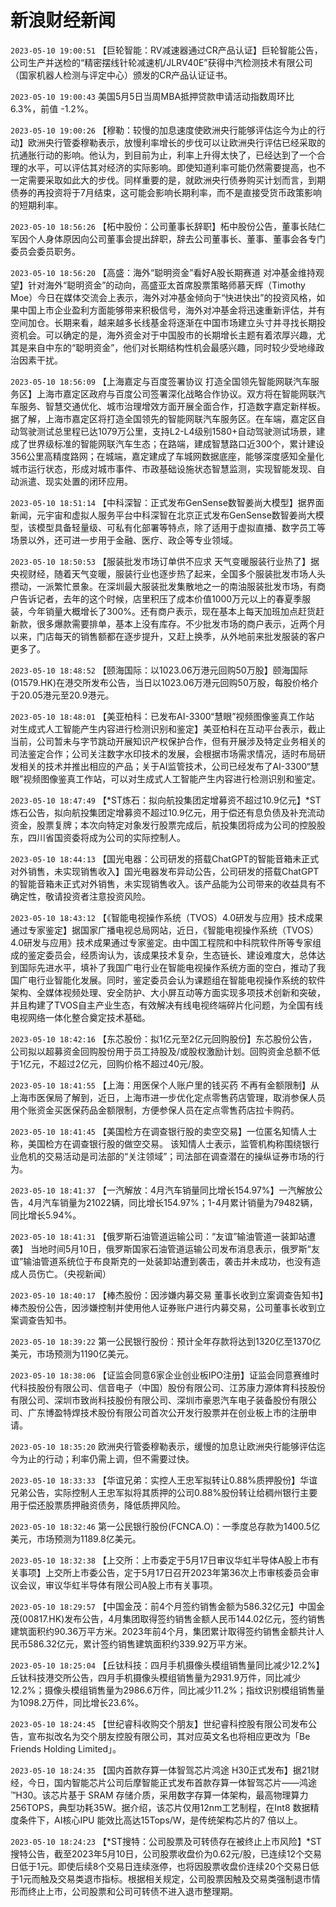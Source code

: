 # 新浪财经新闻
`2023-05-10 19:00:51` 【巨轮智能：RV减速器通过CR产品认证】巨轮智能公告，公司生产并送检的“精密摆线针轮减速机/JLRV40E”获得中汽检测技术有限公司（国家机器人检测与评定中心）颁发的CR产品认证证书。

`2023-05-10 19:00:43` 美国5月5日当周MBA抵押贷款申请活动指数周环比 6.3%，前值 -1.2%。

`2023-05-10 19:00:26` 【穆勒：较慢的加息速度使欧洲央行能够评估迄今为止的行动】欧洲央行管委穆勒表示，放慢利率增长的步伐可以让欧洲央行评估已经采取的抗通胀行动的影响。他认为，到目前为止，利率上升得太快了，已经达到了一个合理的水平，可以评估其对经济的实际影响。即使知道利率可能仍然需要提高，也不一定需要采取如此大的步伐。同样重要的是，就欧洲央行债券购买计划而言，到期债券的再投资将于7月结束，这可能会影响长期利率，而不是直接受货币政策影响的短期利率。

`2023-05-10 18:56:26` 【柘中股份：公司董事长辞职】柘中股份公告，董事长陆仁军因个人身体原因向公司董事会提出辞职，辞去公司董事长、董事、董事会各专门委员会委员职务。

`2023-05-10 18:56:20` 【高盛：海外“聪明资金”看好A股长期赛道 对冲基金维持观望】针对海外“聪明资金”的动向，高盛亚太首席股票策略师慕天辉（Timothy Moe）今日在媒体交流会上表示，海外对冲基金倾向于“快进快出”的投资风格，如果中国上市企业盈利方面能够带来积极信号，海外对冲基金将迅速重新评估，并有空间加仓。长期来看，越来越多长线基金将逐渐在中国市场建立头寸并寻找长期投资机会。可以确定的是，海外资金对于中国股市的长期增长主题有着浓厚兴趣，尤其是来自中东的“聪明资金”，他们对长期结构性机会最感兴趣，同时较少受地缘政治因素干扰。

`2023-05-10 18:56:09` 【上海嘉定与百度签署协议 打造全国领先智能网联汽车服务区】上海市嘉定区政府与百度公司签署深化战略合作协议。双方将在智能网联汽车服务、智慧交通优化、城市治理增效方面开展全面合作，打造数字嘉定新样板。据了解，上海市嘉定区将打造全国领先的智能网联汽车服务区。在车端，嘉定区自动驾驶测试总里程已达1079万公里，支持L2-L4级别1580+自动驾驶测试场景，建成了世界级标准的智能网联汽车生态；在路端，建成智慧路口近300个，累计建设356公里高精度路网；在城端，嘉定建成了车城网数据底座，能够深度感知全量化城市运行状态，形成对城市事件、市政基础设施状态智慧监测，实现智能发现、自动派遣、现实处置的闭环应用。

`2023-05-10 18:51:14` 【中科深智：正式发布GenSense数智姜尚大模型】据界面新闻，元宇宙和虚拟人服务平台中科深智在北京正式发布GenSense数智姜尚大模型，该模型具备轻量级、可私有化部署等特点，除了适用于虚拟直播、数字员工等场景以外，还可进一步用于金融、医疗、政企等专业领域。

`2023-05-10 18:50:53` 【服装批发市场订单供不应求 天气变暖服装行业热了】据央视财经，随着天气变暖，服装行业也逐步热了起来，全国多个服装批发市场人头攒动，一派繁忙景象。在深圳最大服装批发集散地之一的南油服装批发市场，有商户告诉记者，去年的这个时候，店里积压了成本价值1000万元以上的春夏季服装，今年销量大概增长了300%。还有商户表示，现在基本上每天加班加点赶货赶新款，很多爆款需要排单，基本上没有库存。不少批发市场的商户表示，近两个月以来，门店每天的销售额都在逐步提升，又赶上换季，从外地前来批发服装的客户更多了。

`2023-05-10 18:48:52` 【颐海国际：以1023.06万港元回购50万股】颐海国际(01579.HK)在港交所发布公告，当日以1023.06万港元回购50万股，每股价格介于20.05港元至20.9港元。

`2023-05-10 18:48:01` 【美亚柏科：已发布AI-3300“慧眼”视频图像鉴真工作站 对生成式人工智能产生内容进行检测识别和鉴定】美亚柏科在互动平台表示，截止当前，公司暂未与字节跳动开展知识产权保护合作，但有开展涉及特定业务相关的司法鉴定合作；公司关注数字水印技术的发展，会根据市场需求情况，适时布局研发相关的技术并推出相应的产品；关于AI监管技术，公司已经发布了AI-3300“慧眼”视频图像鉴真工作站，可以对生成式人工智能产生内容进行检测识别和鉴定。

`2023-05-10 18:47:49` 【*ST炼石：拟向航投集团定增募资不超过10.9亿元】*ST炼石公告，拟向航投集团定增募资不超过10.9亿元，用于偿还有息负债及补充流动资金，股票复牌；本次向特定对象发行股票完成后，航投集团将成为公司的控股股东，四川省国资委将成为公司的实际控制人。

`2023-05-10 18:44:13` 【国光电器：公司研发的搭载ChatGPT的智能音箱未正式对外销售，未实现销售收入】国光电器发布异动公告，公司研发的搭载ChatGPT的智能音箱未正式对外销售，未实现销售收入。该产品能为公司带来的收益具有不确定性，敬请投资者注意投资风险。

`2023-05-10 18:43:12` 【《智能电视操作系统（TVOS）4.0研发与应用》技术成果通过专家鉴定】据国家广播电视总局网站，近日，《智能电视操作系统（TVOS）4.0研发与应用》技术成果通过专家鉴定。由中国工程院和中科院软件所等专家组成的鉴定委员会，经质询认为，该成果技术复杂，生态链长、建设难度大，总体达到国际先进水平，填补了我国广电行业在智能电视操作系统方面的空白，推动了我国广电行业智能化发展。同时，鉴定委员会认为课题组在智能电视操作系统的软件架构、全媒体视频处理、安全防护、大小屏互动等方面实现多项技术创新和突破，并且构建了TVOS自主产业生态，有效解决有线电视终端碎片化问题，为全国有线电视网络一体化整合奠定技术基础。

`2023-05-10 18:42:16` 【东芯股份：拟1亿元至2亿元回购股份】东芯股份公告，公司拟以超募资金回购股份用于员工持股及/或股权激励计划。回购资金总额不低于1亿元，不超过2亿元，回购价格不超过40元/股。

`2023-05-10 18:41:55` 【上海：用医保个人账户里的钱买药 不再有金额限制】从上海市医保局了解到，近日，上海市进一步优化定点零售药店管理，取消参保人员用个账资金买医保药品金额限制，方便参保人员在定点零售药店拉卡购药。

`2023-05-10 18:41:45` 【美国检方在调查银行股的卖空交易】一位匿名知情人士称，美国检方在调查银行股的做空交易。 该知情人士表示，监管机构称围绕银行业危机的交易活动是司法部的“关注领域”；司法部在调查潜在的操纵证券市场的行为。

`2023-05-10 18:41:37` 【一汽解放：4月汽车销量同比增长154.97%】一汽解放公告，4月汽车销量为21022辆，同比增长154.97%；1-4月累计销量为79482辆，同比增长5.94%。

`2023-05-10 18:41:31` 【俄罗斯石油管道运输公司：“友谊”输油管道一装卸站遭袭】 当地时间5月10日，俄罗斯国家石油管道运输公司发布消息表示，俄罗斯“友谊”输油管道系统位于布良斯克的一处装卸站遭到袭击，袭击并未成功，也没有造成人员伤亡。（央视新闻）

`2023-05-10 18:40:17` 【棒杰股份：因涉嫌内募交易 董事长收到立案调查告知书】棒杰股份公告，因涉嫌控制并使用他人证券账户进行内募交易，公司董事长收到立案调查告知书。

`2023-05-10 18:39:22` 第一公民银行股份：预计全年存款将达到1320亿至1370亿美元，市场预测为1190亿美元。

`2023-05-10 18:38:06` 【证监会同意6家企业创业板IPO注册】证监会同意赛维时代科技股份有限公司、信音电子（中国）股份有限公司、江苏康力源体育科技股份有限公司、深圳市致尚科技股份有限公司、深圳市豪恩汽车电子装备股份有限公司、广东博盈特焊技术股份有限公司首次公开发行股票并在创业板上市的注册申请。

`2023-05-10 18:35:20` 欧洲央行管委穆勒表示，缓慢的加息让欧洲央行能够评估迄今为止的行动；利率仍需上调，但不需要过快。

`2023-05-10 18:33:33` 【华谊兄弟：实控人王忠军拟转让0.88%质押股份】华谊兄弟公告，实际控制人王忠军拟将其质押的公司0.88%股份转让给稠州银行主要用于偿还股票质押融资债务，降低质押风险。

`2023-05-10 18:32:46` 第一公民银行股份(FCNCA.O)：一季度总存款为1400.5亿美元，市场预测为1189.8亿美元。

`2023-05-10 18:32:38` 【上交所：上市委定于5月17日审议华虹半导体A股上市有关事项】上交所上市委公告，定于5月17日召开2023年第36次上市审核委员会审议会议，审议华虹半导体有限公司A股上市有关事项。

`2023-05-10 18:29:57` 【中国金茂：前4个月签约销售金额为586.32亿元】中国金茂(00817.HK)发布公告，4月集团取得签约销售金额人民币144.02亿元，签约销售建筑面积约90.36万平方米。2023年前4个月，集团累计取得签约销售金额共计人民币586.32亿元，累计签约销售建筑面积约339.92万平方米。

`2023-05-10 18:25:04` 【丘钛科技：四月手机摄像头模组销售量同比减少12.2%】丘钛科技港交所公告，四月手机摄像头模组销售量为2931.9万件，同比减少12.2%；摄像头模组销售量为2986.6万件，同比减少11.2%；指纹识别模组销售量为1098.2万件，同比增长23.6%。

`2023-05-10 18:24:45` 【世纪睿科收购交个朋友】世纪睿科控股有限公司发布公告，宣布拟改名为交个朋友控股有限公司，其对应英文名也将相应更改为「Be Friends Holding Limited」。

`2023-05-10 18:24:35` 【国内首款存算一体智驾芯片鸿途 H30正式发布】据21财经，今日，国内智能芯片公司后摩智能正式发布首款存算一体智驾芯片——鸿途™H30。该芯片基于 SRAM 存储介质，采用数字存算一体架构，最高物理算力 256TOPS，典型功耗35W。据介绍，该芯片仅用12nm工艺制程，在Int8 数据精度条件下，AI核心IPU 能效比高达15Tops/W，是传统架构芯片的7 倍以上。

`2023-05-10 18:24:23` 【*ST搜特：公司股票及可转债存在被终止上市风险】*ST搜特公告，截至2023年5月10日，公司股票收盘价为0.62元/股，已连续12个交易日低于1元。即使后续8个交易日连续涨停，也将因股票收盘价连续20个交易日低于1元而触及交易类退市指标。根据相关规定，公司股票因触及交易类强制退市情形而终止上市，公司股票和公司可转债不进入退市整理期。

